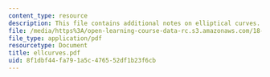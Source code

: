 ```yaml
---
content_type: resource
description: This file contains additional notes on elliptical curves.
file: /media/https%3A/open-learning-course-data-rc.s3.amazonaws.com/18-786-topics-in-algebraic-number-theory-spring-2006/8f1dbf44fa791a5c476552df1b23f6cb_ellcurves.pdf
file_type: application/pdf
resourcetype: Document
title: ellcurves.pdf
uid: 8f1dbf44-fa79-1a5c-4765-52df1b23f6cb
---
```

